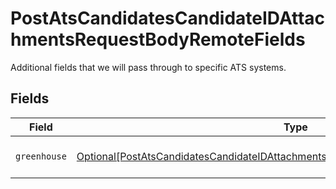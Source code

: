 # PostAtsCandidatesCandidateIDAttachmentsRequestBodyRemoteFields

Additional fields that we will pass through to specific ATS systems.


## Fields

| Field                                                                                                                                                                                     | Type                                                                                                                                                                                      | Required                                                                                                                                                                                  | Description                                                                                                                                                                               |
| ----------------------------------------------------------------------------------------------------------------------------------------------------------------------------------------- | ----------------------------------------------------------------------------------------------------------------------------------------------------------------------------------------- | ----------------------------------------------------------------------------------------------------------------------------------------------------------------------------------------- | ----------------------------------------------------------------------------------------------------------------------------------------------------------------------------------------- |
| `greenhouse`                                                                                                                                                                              | [Optional[PostAtsCandidatesCandidateIDAttachmentsRequestBodyRemoteFieldsGreenhouse]](../../models/operations/postatscandidatescandidateidattachmentsrequestbodyremotefieldsgreenhouse.md) | :heavy_minus_sign:                                                                                                                                                                        | Fields specific to Greenhouse.                                                                                                                                                            |